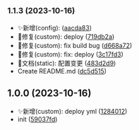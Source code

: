 ## <small>1.1.3 (2023-10-16)</small>

* ✨新增(config): ([aacda83](https://github.com/2401345934/rspack-press/commit/aacda83))
* 🐛修复(custom): deploy ([719db2a](https://github.com/2401345934/rspack-press/commit/719db2a))
* 🐛修复(custom): fix build bug ([d668a72](https://github.com/2401345934/rspack-press/commit/d668a72))
* 🐛修复(custom): fix: deploy ([3c17fd3](https://github.com/2401345934/rspack-press/commit/3c17fd3))
* 📝文档(static): 配置变更 ([483d2d9](https://github.com/2401345934/rspack-press/commit/483d2d9))
* Create README.md ([dc5d515](https://github.com/2401345934/rspack-press/commit/dc5d515))



## 1.0.0 (2023-10-16)

* ✨新增(custom): deploy yml ([1284012](https://github.com/2401345934/rspack-press/commit/1284012))
* init ([59037fd](https://github.com/2401345934/rspack-press/commit/59037fd))




